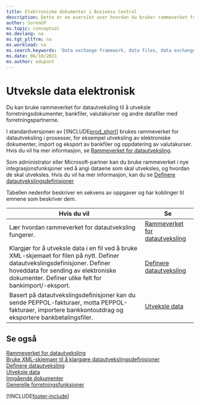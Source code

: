 ```yaml
---
title: Elektroniske dokumenter i Business Central
description: Dette er en oversikt over hvordan du bruker rammeverket for datautveksling til å utveksle data i forretningsdokumenter som bankfiler og valutakurser.
author: SorenGP
ms.topic: conceptual
ms.devlang: na
ms.tgt_pltfrm: na
ms.workload: na
ms.search.keywords: 'Data exchange framework, data files, data exchange, electronic document, invoice, Business Central, business document, standard-compliant file'
ms.date: 06/10/2021
ms.author: edupont
---
```


# <a name="exchanging-data-electronically" />Utveksle data elektronisk
Du kan bruke rammeverket for datautveksling til å utveksle forretningsdokumenter, bankfiler, valutakurser og andre datafiler med forretningspartnerne.

I standardversjonen av [!INCLUDE[prod_short](includes/prod_short.md)] brukes rammeverket for datautveksling i prosesser, for eksempel utveksling av elektroniske dokumenter, import og eksport av bankfiler og oppdatering av valutakurser. Hvis du vil ha mer informasjon, se [Rammeverket for datautveksling](across-about-the-data-exchange-framework.md).

Som administrator eller Microsoft-partner kan du bruke rammeverket i nye integrasjonsfunksjoner ved å angi dataene som skal utveksles, og hvordan de skal utveksles. Hvis du vil ha mer informasjon, kan du se [Definere datautvekslingsdefinisjoner](across-how-to-set-up-data-exchange-definitions.md)

Tabellen nedenfor beskriver en sekvens av oppgaver og har koblinger til emnene som beskriver dem.  

|Hvis du vil|Se|  
|--------|---------|  
|Lær hvordan rammeverket for datautveksling fungerer.|[Rammeverket for datautveksling](across-about-the-data-exchange-framework.md)|  
|Klargjør for å utveksle data i en fil ved å bruke XML-skjemaet for filen på nytt. Definer datautvekslingsdefinisjoner. Definer hoveddata for sending av elektroniske dokumenter. Definer ulike felt for bankimport/-eksport.|[Definere datautveksling](across-set-up-data-exchange.md)|  
|Basert på datautvekslingsdefinisjoner kan du sende PEPPOL-fakturaer, motta PEPPOL-fakturaer, importere bankkontoutdrag og eksportere bankbetalingsfiler.|[Utveksle data](across-exchange-data.md)|  

## <a name="see-also" />Se også
[Rammeverket for datautveksling](across-about-the-data-exchange-framework.md)  
[Bruke XML-skjemaer til å klargjøre datautvekslingsdefinisjoner](across-how-to-use-xml-schemas-to-prepare-data-exchange-definitions.md)  
[Definere datautveksling](across-set-up-data-exchange.md)  
[Utveksle data](across-exchange-data.md)  
[Inngående dokumenter](across-income-documents.md)  
[Generelle forretningsfunksjoner](ui-across-business-areas.md)


[!INCLUDE[footer-include](includes/footer-banner.md)]
